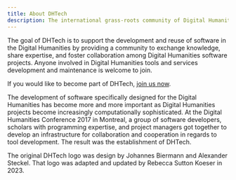 ```yaml
---
title: About DHTech
description: The international grass-roots community of Digital Humanities software engineers.
---
```



The goal of DHTech is to support the development and reuse of software in the Digital Humanities
by providing a community to exchange knowledge, share expertise, and foster collaboration among Digital Humanities software projects. Anyone involved in Digital Humanities tools and services development and maintenance is welcome to join.

If you would like to become part of DHTech, [join us now](/join).

The development of software specifically designed for the Digital Humanities has become more and more important as Digital Humanities projects become increasingly computationally sophisticated.
At the Digital Humanities Conference 2017 in Montreal, a group of software developers, scholars with programming expertise, and project managers got together to develop an infrastructure for collaboration and cooperation in regards to tool development.
The result was the establishment of DHTech.

The original DHTech logo was design by Johannes Biermann and Alexander Steckel. That logo was adapted and updated by Rebecca Sutton Koeser in 2023.


